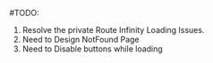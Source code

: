 #TODO:
1. Resolve the private Route Infinity Loading Issues.
2. Need to Design NotFound Page
3. Need to Disable buttons while loading